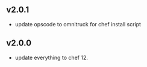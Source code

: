 v2.0.1
-----
- update opscode to omnitruck for chef install script

v2.0.0
------
- update everything to chef 12.
